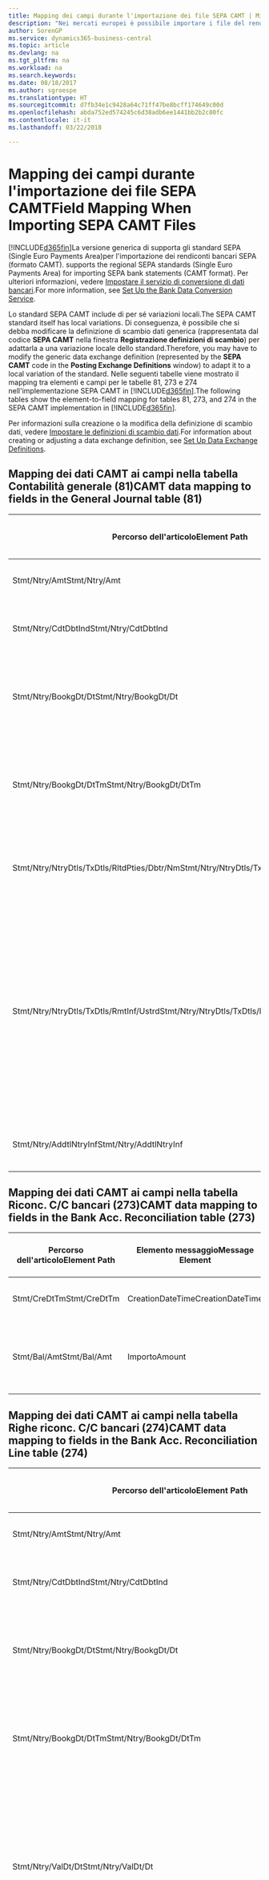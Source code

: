 ```yaml
---
title: Mapping dei campi durante l'importazione dei file SEPA CAMT | Microsoft Docs
description: "Nei mercati europei è possibile importare i file del rendiconto bancario negli standard SEPA (Single Euro Payments Area) locali."
author: SorenGP
ms.service: dynamics365-business-central
ms.topic: article
ms.devlang: na
ms.tgt_pltfrm: na
ms.workload: na
ms.search.keywords: 
ms.date: 08/18/2017
ms.author: sgroespe
ms.translationtype: HT
ms.sourcegitcommit: d7fb34e1c9428a64c71ff47be8bcff174649c00d
ms.openlocfilehash: abda752ed574245c6d38adb6ee1441bb2b2c80fc
ms.contentlocale: it-it
ms.lasthandoff: 03/22/2018

---
```

# <a name="field-mapping-when-importing-sepa-camt-files"></a><span data-ttu-id="0c622-103">Mapping dei campi durante l'importazione dei file SEPA CAMT</span><span class="sxs-lookup"><span data-stu-id="0c622-103">Field Mapping When Importing SEPA CAMT Files</span></span>
[!INCLUDE[d365fin](includes/d365fin_md.md)]<span data-ttu-id="0c622-104">La versione generica di  supporta gli standard SEPA (Single Euro Payments Area)per l'importazione dei rendiconti bancari SEPA (formato CAMT).</span><span class="sxs-lookup"><span data-stu-id="0c622-104"> supports the regional SEPA standards (Single Euro Payments Area) for importing SEPA bank statements (CAMT format).</span></span> <span data-ttu-id="0c622-105">Per ulteriori informazioni, vedere [Impostare il servizio di conversione di dati bancari](bank-how-setup-bank-data-conversion-service.md).</span><span class="sxs-lookup"><span data-stu-id="0c622-105">For more information, see [Set Up the Bank Data Conversion Service](bank-how-setup-bank-data-conversion-service.md).</span></span>  

 <span data-ttu-id="0c622-106">Lo standard SEPA CAMT include di per sé variazioni locali.</span><span class="sxs-lookup"><span data-stu-id="0c622-106">The SEPA CAMT standard itself has local variations.</span></span> <span data-ttu-id="0c622-107">Di conseguenza, è possibile che si debba modificare la definizione di scambio dati generica (rappresentata dal codice **SEPA CAMT** nella finestra **Registrazione definizioni di scambio**) per adattarla a una variazione locale dello standard.</span><span class="sxs-lookup"><span data-stu-id="0c622-107">Therefore, you may have to modify the generic data exchange definition (represented by the **SEPA CAMT** code in the **Posting Exchange Definitions** window) to adapt it to a local variation of the standard.</span></span> <span data-ttu-id="0c622-108">Nelle seguenti tabelle viene mostrato il mapping tra elementi e campi per le tabelle 81, 273 e 274 nell'implementazione SEPA CAMT in [!INCLUDE[d365fin](includes/d365fin_md.md)].</span><span class="sxs-lookup"><span data-stu-id="0c622-108">The following tables show the element-to-field mapping for tables 81, 273, and 274 in the SEPA CAMT implementation in [!INCLUDE[d365fin](includes/d365fin_md.md)].</span></span>  

 <span data-ttu-id="0c622-109">Per informazioni sulla creazione o la modifica della definizione di scambio dati, vedere [Impostare le definizioni di scambio dati](across-how-to-set-up-data-exchange-definitions.md).</span><span class="sxs-lookup"><span data-stu-id="0c622-109">For information about creating or adjusting a data exchange definition, see [Set Up Data Exchange Definitions](across-how-to-set-up-data-exchange-definitions.md).</span></span>  

## <a name="camt-data-mapping-to-fields-in-the-general-journal-table-81"></a><span data-ttu-id="0c622-110">Mapping dei dati CAMT ai campi nella tabella Contabilità generale (81)</span><span class="sxs-lookup"><span data-stu-id="0c622-110">CAMT data mapping to fields in the General Journal table (81)</span></span>  

|<span data-ttu-id="0c622-111">Percorso dell'articolo</span><span class="sxs-lookup"><span data-stu-id="0c622-111">Element Path</span></span>|<span data-ttu-id="0c622-112">Elemento messaggio</span><span class="sxs-lookup"><span data-stu-id="0c622-112">Message Element</span></span>|<span data-ttu-id="0c622-113">Tipo di dati</span><span class="sxs-lookup"><span data-stu-id="0c622-113">Data Type</span></span>|<span data-ttu-id="0c622-114">Descrizione</span><span class="sxs-lookup"><span data-stu-id="0c622-114">Description</span></span>|<span data-ttu-id="0c622-115">Identificatore segno negativo</span><span class="sxs-lookup"><span data-stu-id="0c622-115">Negative-Sign Identifier</span></span>|<span data-ttu-id="0c622-116">Nr. campo</span><span class="sxs-lookup"><span data-stu-id="0c622-116">Field No.</span></span>|<span data-ttu-id="0c622-117">Nome campo</span><span class="sxs-lookup"><span data-stu-id="0c622-117">Field Name</span></span>|  
|------------------|---------------------|---------------|-----------------|-------------------------------|---------------|----------------|  
|<span data-ttu-id="0c622-118">Stmt/Ntry/Amt</span><span class="sxs-lookup"><span data-stu-id="0c622-118">Stmt/Ntry/Amt</span></span>|<span data-ttu-id="0c622-119">Importo</span><span class="sxs-lookup"><span data-stu-id="0c622-119">Amount</span></span>|<span data-ttu-id="0c622-120">Decimale</span><span class="sxs-lookup"><span data-stu-id="0c622-120">Decimal</span></span>|<span data-ttu-id="0c622-121">Specifica l'importo di denaro nel movimento cassa.</span><span class="sxs-lookup"><span data-stu-id="0c622-121">The amount of money in the cash entry</span></span>||<span data-ttu-id="0c622-122">13</span><span class="sxs-lookup"><span data-stu-id="0c622-122">13</span></span>|<span data-ttu-id="0c622-123">Importo</span><span class="sxs-lookup"><span data-stu-id="0c622-123">Amount</span></span>|  
|<span data-ttu-id="0c622-124">Stmt/Ntry/CdtDbtInd</span><span class="sxs-lookup"><span data-stu-id="0c622-124">Stmt/Ntry/CdtDbtInd</span></span>|<span data-ttu-id="0c622-125">CreditDebitIndicator</span><span class="sxs-lookup"><span data-stu-id="0c622-125">CreditDebitIndicator</span></span>|<span data-ttu-id="0c622-126">Testo</span><span class="sxs-lookup"><span data-stu-id="0c622-126">Text</span></span>|<span data-ttu-id="0c622-127">Indica se il movimento è un credito o un debito</span><span class="sxs-lookup"><span data-stu-id="0c622-127">Indicates whether the entry is a credit or a debit entry</span></span>|<span data-ttu-id="0c622-128">DBIT</span><span class="sxs-lookup"><span data-stu-id="0c622-128">DBIT</span></span>|<span data-ttu-id="0c622-129">13</span><span class="sxs-lookup"><span data-stu-id="0c622-129">13</span></span>|<span data-ttu-id="0c622-130">Importo</span><span class="sxs-lookup"><span data-stu-id="0c622-130">Amount</span></span>|  
|<span data-ttu-id="0c622-131">Stmt/Ntry/BookgDt/Dt</span><span class="sxs-lookup"><span data-stu-id="0c622-131">Stmt/Ntry/BookgDt/Dt</span></span>|<span data-ttu-id="0c622-132">Data</span><span class="sxs-lookup"><span data-stu-id="0c622-132">Date</span></span>|<span data-ttu-id="0c622-133">Data</span><span class="sxs-lookup"><span data-stu-id="0c622-133">Date</span></span>|<span data-ttu-id="0c622-134">Data in cui un movimento viene registrato in un conto nei registri di chi utilizza il conto</span><span class="sxs-lookup"><span data-stu-id="0c622-134">The date when an entry is posted to an account on the account servicer's books</span></span>||<span data-ttu-id="0c622-135">5</span><span class="sxs-lookup"><span data-stu-id="0c622-135">5</span></span>|<span data-ttu-id="0c622-136">Data di registrazione:</span><span class="sxs-lookup"><span data-stu-id="0c622-136">Posting Date</span></span>|  
|<span data-ttu-id="0c622-137">Stmt/Ntry/BookgDt/DtTm</span><span class="sxs-lookup"><span data-stu-id="0c622-137">Stmt/Ntry/BookgDt/DtTm</span></span>|<span data-ttu-id="0c622-138">DataOra</span><span class="sxs-lookup"><span data-stu-id="0c622-138">DateTime</span></span>|<span data-ttu-id="0c622-139">DataOra</span><span class="sxs-lookup"><span data-stu-id="0c622-139">DateTime</span></span>|<span data-ttu-id="0c622-140">Data e ora in cui un movimento viene registrato in un conto nei registri di chi utilizza il conto</span><span class="sxs-lookup"><span data-stu-id="0c622-140">The date and time when an entry is posted to an account on the account servicer's books</span></span>||<span data-ttu-id="0c622-141">5</span><span class="sxs-lookup"><span data-stu-id="0c622-141">5</span></span>|<span data-ttu-id="0c622-142">Data di registrazione:</span><span class="sxs-lookup"><span data-stu-id="0c622-142">Posting Date</span></span>|  
|<span data-ttu-id="0c622-143">Stmt/Ntry/NtryDtls/TxDtls/RltdPties/Dbtr/Nm</span><span class="sxs-lookup"><span data-stu-id="0c622-143">Stmt/Ntry/NtryDtls/TxDtls/RltdPties/Dbtr/Nm</span></span>|<span data-ttu-id="0c622-144">Nome</span><span class="sxs-lookup"><span data-stu-id="0c622-144">Name</span></span>|<span data-ttu-id="0c622-145">Testo</span><span class="sxs-lookup"><span data-stu-id="0c622-145">Text</span></span>|<span data-ttu-id="0c622-146">Nome della parte che deve una somma di denaro al creditore (finale)</span><span class="sxs-lookup"><span data-stu-id="0c622-146">The name of the party that owes an amount of money to the (ultimate) creditor</span></span>||<span data-ttu-id="0c622-147">1221</span><span class="sxs-lookup"><span data-stu-id="0c622-147">1221</span></span>|<span data-ttu-id="0c622-148">Informazioni sul pagante</span><span class="sxs-lookup"><span data-stu-id="0c622-148">Payer Information</span></span>|  
|<span data-ttu-id="0c622-149">Stmt/Ntry/NtryDtls/TxDtls/RmtInf/Ustrd</span><span class="sxs-lookup"><span data-stu-id="0c622-149">Stmt/Ntry/NtryDtls/TxDtls/RmtInf/Ustrd</span></span>|<span data-ttu-id="0c622-150">Non strutturato</span><span class="sxs-lookup"><span data-stu-id="0c622-150">Unstructured</span></span>|<span data-ttu-id="0c622-151">Testo</span><span class="sxs-lookup"><span data-stu-id="0c622-151">Text</span></span>|<span data-ttu-id="0c622-152">Informazioni fornite per consentire la corrispondenza o riconciliazione di un movimento con gli articoli oggetto del pagamento, come le fatture aziendali in un sistema conto clienti, in un form non strutturato</span><span class="sxs-lookup"><span data-stu-id="0c622-152">Information supplied to enable the matching/reconciliation of an entry with the items that the payment is intended to settle, such as commercial invoices in an accounts-receivable system, in an unstructured form</span></span>||<span data-ttu-id="0c622-153">8</span><span class="sxs-lookup"><span data-stu-id="0c622-153">8</span></span>|<span data-ttu-id="0c622-154">Descrizione</span><span class="sxs-lookup"><span data-stu-id="0c622-154">Description</span></span>|  
|<span data-ttu-id="0c622-155">Stmt/Ntry/AddtlNtryInf</span><span class="sxs-lookup"><span data-stu-id="0c622-155">Stmt/Ntry/AddtlNtryInf</span></span>|<span data-ttu-id="0c622-156">AdditionalEntryInformation</span><span class="sxs-lookup"><span data-stu-id="0c622-156">AdditionalEntryInformation</span></span>|<span data-ttu-id="0c622-157">Testo</span><span class="sxs-lookup"><span data-stu-id="0c622-157">Text</span></span>|<span data-ttu-id="0c622-158">Informazioni aggiuntive relative al movimento</span><span class="sxs-lookup"><span data-stu-id="0c622-158">Additional information about the entry</span></span>||<span data-ttu-id="0c622-159">1222</span><span class="sxs-lookup"><span data-stu-id="0c622-159">1222</span></span>|<span data-ttu-id="0c622-160">Informazioni sulla transazione</span><span class="sxs-lookup"><span data-stu-id="0c622-160">Transaction Information</span></span>|  

## <a name="camt-data-mapping-to-fields-in-the-bank-acc-reconciliation-table-273"></a><span data-ttu-id="0c622-161">Mapping dei dati CAMT ai campi nella tabella Riconc. C/C bancari (273)</span><span class="sxs-lookup"><span data-stu-id="0c622-161">CAMT data mapping to fields in the Bank Acc. Reconciliation table (273)</span></span>  

|<span data-ttu-id="0c622-162">Percorso dell'articolo</span><span class="sxs-lookup"><span data-stu-id="0c622-162">Element Path</span></span>|<span data-ttu-id="0c622-163">Elemento messaggio</span><span class="sxs-lookup"><span data-stu-id="0c622-163">Message Element</span></span>|<span data-ttu-id="0c622-164">Tipo di dati</span><span class="sxs-lookup"><span data-stu-id="0c622-164">Data Type</span></span>|<span data-ttu-id="0c622-165">Descrizione</span><span class="sxs-lookup"><span data-stu-id="0c622-165">Description</span></span>|<span data-ttu-id="0c622-166">Identificatore segno negativo</span><span class="sxs-lookup"><span data-stu-id="0c622-166">Negative-Sign Identifier</span></span>|<span data-ttu-id="0c622-167">Nr. campo</span><span class="sxs-lookup"><span data-stu-id="0c622-167">Field No.</span></span>|<span data-ttu-id="0c622-168">Nome campo</span><span class="sxs-lookup"><span data-stu-id="0c622-168">Field Name</span></span>|  
|------------------|---------------------|---------------|-----------------|-------------------------------|---------------|----------------|  
|<span data-ttu-id="0c622-169">Stmt/CreDtTm</span><span class="sxs-lookup"><span data-stu-id="0c622-169">Stmt/CreDtTm</span></span>|<span data-ttu-id="0c622-170">CreationDateTime</span><span class="sxs-lookup"><span data-stu-id="0c622-170">CreationDateTime</span></span>|<span data-ttu-id="0c622-171">Data</span><span class="sxs-lookup"><span data-stu-id="0c622-171">Date</span></span>|<span data-ttu-id="0c622-172">Data e ora di creazione del messaggio</span><span class="sxs-lookup"><span data-stu-id="0c622-172">The date and time when the message was created</span></span>||<span data-ttu-id="0c622-173">3</span><span class="sxs-lookup"><span data-stu-id="0c622-173">3</span></span>|<span data-ttu-id="0c622-174">Data estratto conto</span><span class="sxs-lookup"><span data-stu-id="0c622-174">Statement Date</span></span>|  
|<span data-ttu-id="0c622-175">Stmt/Bal/Amt</span><span class="sxs-lookup"><span data-stu-id="0c622-175">Stmt/Bal/Amt</span></span>|<span data-ttu-id="0c622-176">Importo</span><span class="sxs-lookup"><span data-stu-id="0c622-176">Amount</span></span>|<span data-ttu-id="0c622-177">Decimale</span><span class="sxs-lookup"><span data-stu-id="0c622-177">Decimal</span></span>|<span data-ttu-id="0c622-178">Importo risultante dagli importi al netto per tutti i movimenti dare e avere</span><span class="sxs-lookup"><span data-stu-id="0c622-178">The amount resulting from the netted amounts for all debit and credit entries</span></span>||<span data-ttu-id="0c622-179">4</span><span class="sxs-lookup"><span data-stu-id="0c622-179">4</span></span>|<span data-ttu-id="0c622-180">Saldo finale estratto conto</span><span class="sxs-lookup"><span data-stu-id="0c622-180">Statement Ending Balance</span></span>|  

## <a name="camt-data-mapping-to-fields-in-the-bank-acc-reconciliation-line-table-274"></a><span data-ttu-id="0c622-181">Mapping dei dati CAMT ai campi nella tabella Righe riconc. C/C bancari (274)</span><span class="sxs-lookup"><span data-stu-id="0c622-181">CAMT data mapping to fields in the Bank Acc. Reconciliation Line table (274)</span></span>  

|<span data-ttu-id="0c622-182">Percorso dell'articolo</span><span class="sxs-lookup"><span data-stu-id="0c622-182">Element Path</span></span>|<span data-ttu-id="0c622-183">Elemento messaggio</span><span class="sxs-lookup"><span data-stu-id="0c622-183">Message Element</span></span>|<span data-ttu-id="0c622-184">Tipo di dati</span><span class="sxs-lookup"><span data-stu-id="0c622-184">Data Type</span></span>|<span data-ttu-id="0c622-185">Descrizione</span><span class="sxs-lookup"><span data-stu-id="0c622-185">Description</span></span>|<span data-ttu-id="0c622-186">Identificatore segno negativo</span><span class="sxs-lookup"><span data-stu-id="0c622-186">Negative-Sign Identifier</span></span>|<span data-ttu-id="0c622-187">Nr. campo</span><span class="sxs-lookup"><span data-stu-id="0c622-187">Field No.</span></span>|<span data-ttu-id="0c622-188">Nome campo</span><span class="sxs-lookup"><span data-stu-id="0c622-188">Field Name</span></span>|  
|------------------|---------------------|---------------|-----------------|-------------------------------|---------------|----------------|  
|<span data-ttu-id="0c622-189">Stmt/Ntry/Amt</span><span class="sxs-lookup"><span data-stu-id="0c622-189">Stmt/Ntry/Amt</span></span>|<span data-ttu-id="0c622-190">Importo</span><span class="sxs-lookup"><span data-stu-id="0c622-190">Amount</span></span>|<span data-ttu-id="0c622-191">Decimale</span><span class="sxs-lookup"><span data-stu-id="0c622-191">Decimal</span></span>|<span data-ttu-id="0c622-192">Specifica l'importo di denaro nel movimento cassa.</span><span class="sxs-lookup"><span data-stu-id="0c622-192">The amount of money in the cash entry</span></span>||<span data-ttu-id="0c622-193">7</span><span class="sxs-lookup"><span data-stu-id="0c622-193">7</span></span>|<span data-ttu-id="0c622-194">Importo estratto conto</span><span class="sxs-lookup"><span data-stu-id="0c622-194">Statement Amount</span></span>|  
|<span data-ttu-id="0c622-195">Stmt/Ntry/CdtDbtInd</span><span class="sxs-lookup"><span data-stu-id="0c622-195">Stmt/Ntry/CdtDbtInd</span></span>|<span data-ttu-id="0c622-196">CreditDebitIndicator</span><span class="sxs-lookup"><span data-stu-id="0c622-196">CreditDebitIndicator</span></span>|<span data-ttu-id="0c622-197">Testo</span><span class="sxs-lookup"><span data-stu-id="0c622-197">Text</span></span>|<span data-ttu-id="0c622-198">Indica se il movimento è un credito o un debito</span><span class="sxs-lookup"><span data-stu-id="0c622-198">Indicates whether the entry is a credit or a debit entry</span></span>|<span data-ttu-id="0c622-199">DBIT</span><span class="sxs-lookup"><span data-stu-id="0c622-199">DBIT</span></span>|<span data-ttu-id="0c622-200">7</span><span class="sxs-lookup"><span data-stu-id="0c622-200">7</span></span>|<span data-ttu-id="0c622-201">Importo estratto conto</span><span class="sxs-lookup"><span data-stu-id="0c622-201">Statement Amount</span></span>|  
|<span data-ttu-id="0c622-202">Stmt/Ntry/BookgDt/Dt</span><span class="sxs-lookup"><span data-stu-id="0c622-202">Stmt/Ntry/BookgDt/Dt</span></span>|<span data-ttu-id="0c622-203">Data</span><span class="sxs-lookup"><span data-stu-id="0c622-203">Date</span></span>|<span data-ttu-id="0c622-204">Data</span><span class="sxs-lookup"><span data-stu-id="0c622-204">Date</span></span>|<span data-ttu-id="0c622-205">Data in cui un movimento viene registrato in un conto nei registri di chi utilizza il conto</span><span class="sxs-lookup"><span data-stu-id="0c622-205">The date when an entry is posted to an account on the account servicer's books</span></span>||<span data-ttu-id="0c622-206">5</span><span class="sxs-lookup"><span data-stu-id="0c622-206">5</span></span>|<span data-ttu-id="0c622-207">Data transazione</span><span class="sxs-lookup"><span data-stu-id="0c622-207">Transaction Date</span></span>|  
|<span data-ttu-id="0c622-208">Stmt/Ntry/BookgDt/DtTm</span><span class="sxs-lookup"><span data-stu-id="0c622-208">Stmt/Ntry/BookgDt/DtTm</span></span>|<span data-ttu-id="0c622-209">DataOra</span><span class="sxs-lookup"><span data-stu-id="0c622-209">DateTime</span></span>|<span data-ttu-id="0c622-210">DataOra</span><span class="sxs-lookup"><span data-stu-id="0c622-210">DateTime</span></span>|<span data-ttu-id="0c622-211">Data e ora in cui un movimento viene registrato in un conto nei registri di chi utilizza il conto</span><span class="sxs-lookup"><span data-stu-id="0c622-211">The date and time when an entry is posted to an account on the account servicer's books</span></span>||<span data-ttu-id="0c622-212">5</span><span class="sxs-lookup"><span data-stu-id="0c622-212">5</span></span>|<span data-ttu-id="0c622-213">Data transazione</span><span class="sxs-lookup"><span data-stu-id="0c622-213">Transaction Date</span></span>|  
|<span data-ttu-id="0c622-214">Stmt/Ntry/ValDt/Dt</span><span class="sxs-lookup"><span data-stu-id="0c622-214">Stmt/Ntry/ValDt/Dt</span></span>|<span data-ttu-id="0c622-215">Data</span><span class="sxs-lookup"><span data-stu-id="0c622-215">Date</span></span>|<span data-ttu-id="0c622-216">Data</span><span class="sxs-lookup"><span data-stu-id="0c622-216">Date</span></span>|<span data-ttu-id="0c622-217">Data in cui i cespiti diventano disponibili al proprietario del conto nel caso di un movimento in avere o cessano di essere disponibili nel caso di un movimento in dare</span><span class="sxs-lookup"><span data-stu-id="0c622-217">The date when assets become available to the account owner in case of a credit entry, or cease to be available to the account owner in case of a debit entry</span></span>||<span data-ttu-id="0c622-218">12</span><span class="sxs-lookup"><span data-stu-id="0c622-218">12</span></span>|<span data-ttu-id="0c622-219">Data valuta</span><span class="sxs-lookup"><span data-stu-id="0c622-219">Value Date</span></span>|  
|<span data-ttu-id="0c622-220">Stmt/Ntry/ValDt/DtTm</span><span class="sxs-lookup"><span data-stu-id="0c622-220">Stmt/Ntry/ValDt/DtTm</span></span>|<span data-ttu-id="0c622-221">DataOra</span><span class="sxs-lookup"><span data-stu-id="0c622-221">DateTime</span></span>|<span data-ttu-id="0c622-222">DataOra</span><span class="sxs-lookup"><span data-stu-id="0c622-222">DateTime</span></span>|<span data-ttu-id="0c622-223">Data e ora in cui i cespiti diventano disponibili al proprietario del conto nel caso di un movimento in avere o cessano di essere disponibili nel caso di un movimento in dare</span><span class="sxs-lookup"><span data-stu-id="0c622-223">The date and time when assets become available to the account owner in case of a credit entry, or cease to be available to the account owner in case of a debit entry</span></span>||<span data-ttu-id="0c622-224">12</span><span class="sxs-lookup"><span data-stu-id="0c622-224">12</span></span>|<span data-ttu-id="0c622-225">Data valuta</span><span class="sxs-lookup"><span data-stu-id="0c622-225">Value Date</span></span>|  
|<span data-ttu-id="0c622-226">Stmt/Ntry/NtryDtls/TxDtls/RltdPties/Dbtr/Nm</span><span class="sxs-lookup"><span data-stu-id="0c622-226">Stmt/Ntry/NtryDtls/TxDtls/RltdPties/Dbtr/Nm</span></span>|<span data-ttu-id="0c622-227">Nome</span><span class="sxs-lookup"><span data-stu-id="0c622-227">Name</span></span>|<span data-ttu-id="0c622-228">Testo</span><span class="sxs-lookup"><span data-stu-id="0c622-228">Text</span></span>|<span data-ttu-id="0c622-229">Nome della parte che deve una somma di denaro al creditore (finale)</span><span class="sxs-lookup"><span data-stu-id="0c622-229">The name of the party that owes an amount of money to the (ultimate) creditor</span></span>||<span data-ttu-id="0c622-230">15</span><span class="sxs-lookup"><span data-stu-id="0c622-230">15</span></span>|<span data-ttu-id="0c622-231">Informazioni sul pagante</span><span class="sxs-lookup"><span data-stu-id="0c622-231">Payer Information</span></span>|  
|<span data-ttu-id="0c622-232">Stmt/Ntry/NtryDtls/TxDtls/RmtInf/Ustrd</span><span class="sxs-lookup"><span data-stu-id="0c622-232">Stmt/Ntry/NtryDtls/TxDtls/RmtInf/Ustrd</span></span>|<span data-ttu-id="0c622-233">Non strutturato</span><span class="sxs-lookup"><span data-stu-id="0c622-233">Unstructured</span></span>|<span data-ttu-id="0c622-234">Testo</span><span class="sxs-lookup"><span data-stu-id="0c622-234">Text</span></span>|<span data-ttu-id="0c622-235">Informazioni fornite per consentire la corrispondenza o riconciliazione di un movimento con gli articoli oggetto del pagamento, come le fatture aziendali in un sistema conto clienti, in un form non strutturato</span><span class="sxs-lookup"><span data-stu-id="0c622-235">Information supplied to enable the matching/reconciliation of an entry with the items that the payment is intended to settle, such as commercial invoices in an accounts-receivable system, in an unstructured form</span></span>||<span data-ttu-id="0c622-236">6</span><span class="sxs-lookup"><span data-stu-id="0c622-236">6</span></span>|<span data-ttu-id="0c622-237">Descrizione</span><span class="sxs-lookup"><span data-stu-id="0c622-237">Description</span></span>|  
|<span data-ttu-id="0c622-238">Stmt/Ntry/AddtlNtryInf</span><span class="sxs-lookup"><span data-stu-id="0c622-238">Stmt/Ntry/AddtlNtryInf</span></span>|<span data-ttu-id="0c622-239">AdditionalEntryInformation</span><span class="sxs-lookup"><span data-stu-id="0c622-239">AdditionalEntryInformation</span></span>|<span data-ttu-id="0c622-240">Testo</span><span class="sxs-lookup"><span data-stu-id="0c622-240">Text</span></span>|<span data-ttu-id="0c622-241">Informazioni aggiuntive relative al movimento</span><span class="sxs-lookup"><span data-stu-id="0c622-241">Additional information about the entry</span></span>||<span data-ttu-id="0c622-242">16</span><span class="sxs-lookup"><span data-stu-id="0c622-242">16</span></span>|<span data-ttu-id="0c622-243">Informazioni sulla transazione</span><span class="sxs-lookup"><span data-stu-id="0c622-243">Transaction Information</span></span>|  

 <span data-ttu-id="0c622-244">Gli elementi nel nodo **Ntry** importati in [!INCLUDE[d365fin](includes/d365fin_md.md)], ma di cui non è stato eseguito il mapping ad alcun campo, vengono memorizzati nella tabella **Registrazione definizione colonna scambio dati**.</span><span class="sxs-lookup"><span data-stu-id="0c622-244">Elements in the **Ntry** node that are imported into [!INCLUDE[d365fin](includes/d365fin_md.md)] but not mapped to any fields are stored in the **Posting Exch. Column Def** table.</span></span> <span data-ttu-id="0c622-245">Gli utenti possono vedere gli elementi nelle finestre **Registrazione riconciliazione pagamenti**, **Collegamento pagamenti** e **Riconciliazioni C/C bancari** scegliendo l'azione **Dettagli riga rendiconto bancario**.</span><span class="sxs-lookup"><span data-stu-id="0c622-245">Users can view these elements from the **Payment Reconciliation Journal**, **Payment Application**, and **Bank Acc. Reconciliation** windows by choosing the **Bank Statement Line Details** action.</span></span> <span data-ttu-id="0c622-246">Per ulteriori informazioni, vedere [Riconciliare i pagamenti utilizzando il collegamento automatico](receivables-how-reconcile-payments-auto-application.md).</span><span class="sxs-lookup"><span data-stu-id="0c622-246">For more information, see [Reconcile Payments Using Automatic Application](receivables-how-reconcile-payments-auto-application.md).</span></span>  
## <a name="see-also"></a><span data-ttu-id="0c622-247">Vedi anche</span><span class="sxs-lookup"><span data-stu-id="0c622-247">See Also</span></span>  
[<span data-ttu-id="0c622-248">Impostazione dello scambio di dati</span><span class="sxs-lookup"><span data-stu-id="0c622-248">Setting Up Data Exchange</span></span>](across-set-up-data-exchange.md)  
[<span data-ttu-id="0c622-249">Scambio di dati in modalità elettronica</span><span class="sxs-lookup"><span data-stu-id="0c622-249">Exchanging Data Electronically</span></span>](across-data-exchange.md)  
<span data-ttu-id="0c622-250">[Impostare il servizio di conversione di dati bancari](bank-how-setup-bank-data-conversion-service.md) </span><span class="sxs-lookup"><span data-stu-id="0c622-250">[Set Up the Bank Data Conversion Service](bank-how-setup-bank-data-conversion-service.md) </span></span>  
[<span data-ttu-id="0c622-251">Utilizzare gli schemi XML per preparare le definizioni di scambio dati</span><span class="sxs-lookup"><span data-stu-id="0c622-251">Use XML Schemas to Prepare Data Exchange Definitions</span></span>](across-how-to-use-xml-schemas-to-prepare-data-exchange-definitions.md)  
[<span data-ttu-id="0c622-252">Riconciliare i pagamenti utilizzando il collegamento automatico</span><span class="sxs-lookup"><span data-stu-id="0c622-252">Reconcile Payments Using Automatic Application</span></span>](receivables-how-reconcile-payments-auto-application.md)  

